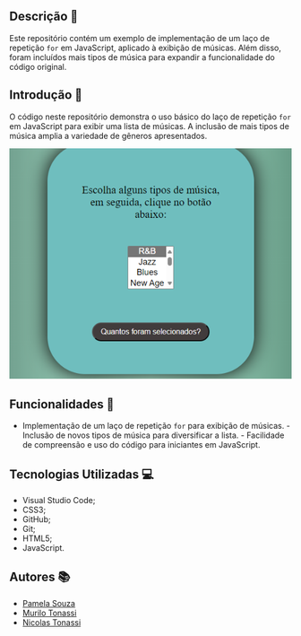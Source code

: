 ## Descrição 📖 
 
Este repositório contém um exemplo de implementação de um laço de repetição `for` em JavaScript, aplicado à exibição de músicas. Além disso, foram incluídos mais tipos de música para expandir a funcionalidade do código original. 
 
 
## Introdução 🔧
 
 O código neste repositório demonstra o uso básico do laço de repetição `for` em JavaScript para exibir uma lista de músicas. A inclusão de mais tipos de música amplia a variedade de gêneros apresentados. 

 <img src="imagem laco.png">
 
 
## Funcionalidades 🧠 
 
- Implementação de um laço de repetição `for` para exibição de músicas. - Inclusão de  novos tipos de música para diversificar a lista. - Facilidade de compreensão e uso do código para iniciantes em JavaScript. 
 
 
## Tecnologias Utilizadas 💻
 
 - Visual Studio Code; 
 - CSS3; 
 - GitHub; 
 - Git;
 - HTML5; 
 - JavaScript. 
 
 
## Autores 📚
- [Pamela Souza](https://github.com/PamelaSouzaSilva)
- [Murilo Tonassi](https://github.com/murilo-tonassi)
- [Nicolas Tonassi](https://github.com/nicolas-tonassi)  
